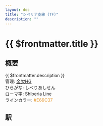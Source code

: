 ```yaml
---
layout: doc
title: "シベリア支線 (TF)"
description: ""
---
```


# {{ $frontmatter.title }}

## 概要
{{ $frontmatter.description }}  
管理: [金欠HG](/company/kinketsuHG/)  
ひらがな: しべりあしせん  
ローマ字: Shiberia Line  
ラインカラー: <span style="color: #E69C37">#E69C37</span>

## 駅
